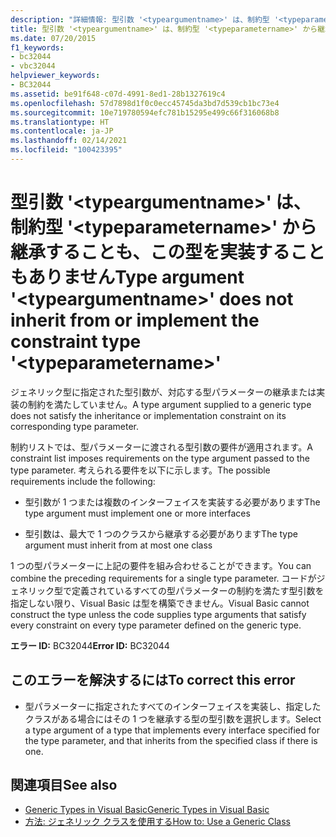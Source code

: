 ```yaml
---
description: "詳細情報: 型引数 '<typeargumentname>' は、制約型 '<typeparametername>' から継承することも、この型を実装することもありません"
title: 型引数 '<typeargumentname>' は、制約型 '<typeparametername>' から継承することも、この型を実装することもありません
ms.date: 07/20/2015
f1_keywords:
- bc32044
- vbc32044
helpviewer_keywords:
- BC32044
ms.assetid: be91f648-c07d-4991-8ed1-28b1327619c4
ms.openlocfilehash: 57d7898d1f0c0ecc45745da3bd7d539cb1bc73e4
ms.sourcegitcommit: 10e719780594efc781b15295e499c66f316068b8
ms.translationtype: HT
ms.contentlocale: ja-JP
ms.lasthandoff: 02/14/2021
ms.locfileid: "100423395"
---
```

# <a name="type-argument-typeargumentname-does-not-inherit-from-or-implement-the-constraint-type-typeparametername"></a><span data-ttu-id="4a886-103">型引数 '\<typeargumentname>' は、制約型 '\<typeparametername>' から継承することも、この型を実装することもありません</span><span class="sxs-lookup"><span data-stu-id="4a886-103">Type argument '\<typeargumentname>' does not inherit from or implement the constraint type '\<typeparametername>'</span></span>

<span data-ttu-id="4a886-104">ジェネリック型に指定された型引数が、対応する型パラメーターの継承または実装の制約を満たしていません。</span><span class="sxs-lookup"><span data-stu-id="4a886-104">A type argument supplied to a generic type does not satisfy the inheritance or implementation constraint on its corresponding type parameter.</span></span>  
  
 <span data-ttu-id="4a886-105">制約リストでは、型パラメーターに渡される型引数の要件が適用されます。</span><span class="sxs-lookup"><span data-stu-id="4a886-105">A constraint list imposes requirements on the type argument passed to the type parameter.</span></span> <span data-ttu-id="4a886-106">考えられる要件を以下に示します。</span><span class="sxs-lookup"><span data-stu-id="4a886-106">The possible requirements include the following:</span></span>  
  
- <span data-ttu-id="4a886-107">型引数が 1 つまたは複数のインターフェイスを実装する必要があります</span><span class="sxs-lookup"><span data-stu-id="4a886-107">The type argument must implement one or more interfaces</span></span>  
  
- <span data-ttu-id="4a886-108">型引数は、最大で 1 つのクラスから継承する必要があります</span><span class="sxs-lookup"><span data-stu-id="4a886-108">The type argument must inherit from at most one class</span></span>  
  
 <span data-ttu-id="4a886-109">1 つの型パラメーターに上記の要件を組み合わせることができます。</span><span class="sxs-lookup"><span data-stu-id="4a886-109">You can combine the preceding requirements for a single type parameter.</span></span> <span data-ttu-id="4a886-110">コードがジェネリック型で定義されているすべての型パラメーターの制約を満たす型引数を指定しない限り、Visual Basic は型を構築できません。</span><span class="sxs-lookup"><span data-stu-id="4a886-110">Visual Basic cannot construct the type unless the code supplies type arguments that satisfy every constraint on every type parameter defined on the generic type.</span></span>  
  
 <span data-ttu-id="4a886-111">**エラー ID:** BC32044</span><span class="sxs-lookup"><span data-stu-id="4a886-111">**Error ID:** BC32044</span></span>  
  
## <a name="to-correct-this-error"></a><span data-ttu-id="4a886-112">このエラーを解決するには</span><span class="sxs-lookup"><span data-stu-id="4a886-112">To correct this error</span></span>  
  
- <span data-ttu-id="4a886-113">型パラメーターに指定されたすべてのインターフェイスを実装し、指定したクラスがある場合にはその 1 つを継承する型の型引数を選択します。</span><span class="sxs-lookup"><span data-stu-id="4a886-113">Select a type argument of a type that implements every interface specified for the type parameter, and that inherits from the specified class if there is one.</span></span>  
  
## <a name="see-also"></a><span data-ttu-id="4a886-114">関連項目</span><span class="sxs-lookup"><span data-stu-id="4a886-114">See also</span></span>

- [<span data-ttu-id="4a886-115">Generic Types in Visual Basic</span><span class="sxs-lookup"><span data-stu-id="4a886-115">Generic Types in Visual Basic</span></span>](../programming-guide/language-features/data-types/generic-types.md)
- [<span data-ttu-id="4a886-116">方法: ジェネリック クラスを使用する</span><span class="sxs-lookup"><span data-stu-id="4a886-116">How to: Use a Generic Class</span></span>](../programming-guide/language-features/data-types/how-to-use-a-generic-class.md)
